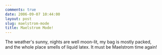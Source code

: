 ```yaml
---
comments: true
date: 2006-09-07 10:44:00
layout: post
slug: maelstrom-mode
title: Maelstrom Mode!
---
```


The weather's sunny, nights are well moon-lit, my bag is mostly packed, and the whole place smells of liquid latex.  It must be Maelstrom time again!
